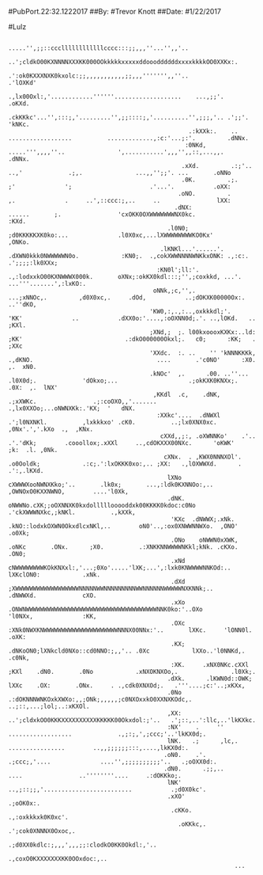 #PubPort.22:32.1222017
##By: #Trevor Knott
##Date: #1/22/2017

#Lulz



                                                                                  .....'',;;::cccllllllllllllcccc:::;;,,,''...'',,'..
                                                                        ..';cldkO00KXNNNNXXXKK000OOkkkkkxxxxxddoooddddddxxxxkkkkOO0XXKx:.
                                                                  .':ok0KXXXNXK0kxolc:;;,,,,,,,,,,,;;,,,''''''',,''..              .'lOXKd'
                                                             .,lx00Oxl:,'............''''''...................    ...,;;'.             .oKXd.
                                                          .ckKKkc'...'',:::;,'.........'',;;::::;,'..........'',;;;,'.. .';;'.           'kNKc.
                                                       .:kXXk:.    ..       ..................          .............,:c:'...;:'.         .dNNx.
                                                      :0NKd,          .....''',,,,''..               ',...........',,,'',,::,...,,.        .dNNx.
                                                     .xXd.         .:;'..         ..,'             .;,.               ...,,'';;'. ...       .oNNo
                                                     .0K.         .;.              ;'              ';                      .'...'.           .oXX:
                                                    .oNO.         .                 ,.              .     ..',::ccc:;,..     ..                lXX:
                                                   .dNX:               ......       ;.                'cxOKK0OXWWWWWWWNX0kc.                    :KXd.
                                                 .l0N0;             ;d0KKKKKXK0ko:...              .l0X0xc,...lXWWWWWWWWKO0Kx'                   ,ONKo.
                                               .lKNKl...'......'. .dXWN0kkk0NWWWWWN0o.            :KN0;.  .,cokXWWNNNNWNKkxONK: .,:c:.      .';;;;:lk0XXx;
                                              :KN0l';ll:'.         .,:lodxxkO00KXNWWWX000k.       oXNx;:okKX0kdl:::;'',;coxkkd, ...'. ...'''.......',:lxKO:.
                                             oNNk,;c,'',.                      ...;xNNOc,.         ,d0X0xc,.     .dOd,           ..;dOKXK00000Ox:.   ..''dKO,
                                            'KW0,:,.,:..,oxkkkdl;'.                'KK'              ..           .dXX0o:'....,:oOXNN0d;.'. ..,lOKd.   .. ;KXl.
                                            ;XNd,;  ;. l00kxoooxKXKx:..ld:         ;KK'                             .:dkO000000Okxl;.   c0;      :KK;   .  ;XXc
                                            'XXdc.  :. ..    '' 'kNNNKKKk,      .,dKNO.                                   ....       .'c0NO'      :X0.  ,.  xN0.
                                            .kNOc'  ,.      .00. ..''...      .l0X0d;.             'dOkxo;...                    .;okKXK0KNXx;.   .0X:  ,.  lNX'
                                             ,KKdl  .c,    .dNK,            .;xXWKc.                .;:coOXO,,'.......       .,lx0XXOo;...oNWNXKk:.'KX;  '   dNX.
                                              :XXkc'....  .dNWXl        .';l0NXNKl.          ,lxkkkxo' .cK0.          ..;lx0XNX0xc.     ,0Nx'.','.kXo  .,  ,KNx.
                                               cXXd,,;:, .oXWNNKo'    .'..  .'.'dKk;        .cooollox;.xXXl     ..,cdOKXXX00NXc.      'oKWK'     ;k:  .l. ,0Nk.
                                                cXNx.  . ,KWX0NNNXOl'.           .o0Ooldk;            .:c;.':lxOKKK0xo:,.. ;XX:   .,lOXWWXd.      . .':,.lKXd.
                                                 lXNo    cXWWWXooNWNXKko;'..       .lk0x;       ...,:ldk0KXNNOo:,..       ,OWNOxO0KXXNWNO,        ....'l0Xk,
                                                 .dNK.   oNWWNo.cXK;;oOXNNXK0kxdolllllooooddxk00KKKK0kdoc:c0No        .'ckXWWWNXkc,;kNKl.          .,kXXk,
                                                  'KXc  .dNWWX;.xNk.  .kNO::lodxkOXWN0OkxdlcxNKl,..        oN0'..,:ox0XNWWNNWXo.  ,ONO'           .o0Xk;
                                                  .ONo    oNWWN0xXWK, .oNKc       .ONx.      ;X0.          .:XNKKNNWWWWNKkl;kNk. .cKXo.           .ON0;
                                                  .xNd   cNWWWWWWWWKOkKNXxl:,'...;0Xo'.....'lXK;...',:lxk0KNWWWWNNKOd:..   lXKclON0:            .xNk.
                                                  .dXd   ;XWWWWWWWWWWWWWWWWWWNNNNNWWNNNNNNNNNWWNNNNNNWWWWWNXKNNk;..        .dNWWXd.             cXO.
                                                  .xXo   .ONWNWWWWWWWWWWWWWWWWWWWWWWWWWWWWWWWWWWWWWNNK0ko:'..OXo          'l0NXx,              :KK,
                                                  .OXc    :XNk0NWXKNWWWWWWWWWWWWWWWWWWWWWNNNX00NNx:'..       lXKc.     'lONN0l.              .oXK:
                                                  .KX;    .dNKoON0;lXNkcld0NXo::cd0NNO:;,,'.. .0Xc            lXXo..'l0NNKd,.              .c0Nk,
                                                  :XK.     .xNX0NKc.cXXl  ;KXl    .dN0.       .0No            .xNXOKNXOo,.               .l0Xk;.
                                                 .dXk.      .lKWN0d::OWK;  lXXc    .OX:       .ONx.     . .,cdk0XNXOd;.   .'''....;c:'..;xKXx,
                                                 .0No         .:dOKNNNWNKOxkXWXo:,,;ONk;,,,,,;c0NXOxxkO0XXNXKOdc,.  ..;::,...;lol;..:xKXOl.
                                                 ,XX:             ..';cldxkOO0KKKXXXXXXXXXXKKKKK00Okxdol:;'..   .';::,..':llc,..'lkKXkc.
                                                 :NX'    .     ''            ..................             .,;:;,',;ccc;'..'lkKX0d;.
                                                 lNK.   .;      ,lc,.         ................        ..,,;;;;;;:::,....,lkKX0d:.
                                                .oN0.    .'.      .;ccc;,'....              ....'',;;;;;;;;;;'..   .;oOXX0d:.
                                                .dN0.      .;;,..       ....                ..''''''''....     .:dOKKko;.
                                                 lNK'         ..,;::;;,'.........................           .;d0X0kc'.
                                                 .xXO'                                                 .;oOK0x:.
                                                  .cKKo.                                    .,:oxkkkxk0K0xc'.
                                                    .oKKkc,.                         .';cok0XNNNX0Oxoc,.
                                                      .;d0XX0kdlc:;,,,',,,;;:clodkO0KK0Okdl:,'..
                                                          .,coxO0KXXXXXXXKK0OOxdoc:,..
                                                                    ...

